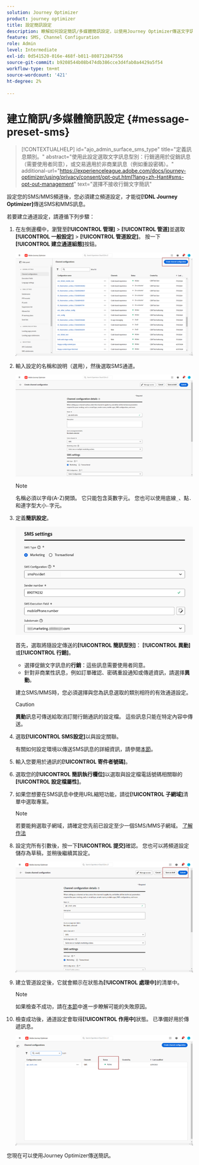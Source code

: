 ```yaml
---
solution: Journey Optimizer
product: journey optimizer
title: 設定簡訊設定
description: 瞭解如何設定簡訊/多媒體簡訊設定，以使用Journey Optimizer傳送文字訊息
feature: SMS, Channel Configuration
role: Admin
level: Intermediate
exl-id: 0d541520-016e-468f-b011-808712847556
source-git-commit: b9208544b08b474db386cce3d4fab0a4429a5f54
workflow-type: tm+mt
source-wordcount: '421'
ht-degree: 2%

---
```


# 建立簡訊/多媒體簡訊設定 {#message-preset-sms}

>[!CONTEXTUALHELP]
>id="ajo_admin_surface_sms_type"
>title="定義訊息類別。"
>abstract="使用此設定選取文字訊息型別：行銷適用於促銷訊息（需要使用者同意），或交易適用於非商業訊息（例如重設密碼）。"
>additional-url="https://experienceleague.adobe.com/docs/journey-optimizer/using/privacy/consent/opt-out.html?lang=zh-Hant#sms-opt-out-management" text="選擇不接收行銷文字簡訊"

設定您的SMS/MMS頻道後，您必須建立頻道設定，才能從&#x200B;**[!DNL Journey Optimizer]**&#x200B;傳送SMS和MMS訊息。

若要建立通道設定，請遵循下列步驟：

1. 在左側邊欄中，瀏覽至&#x200B;**[!UICONTROL 管理]** > **[!UICONTROL 管道]**&#x200B;並選取&#x200B;**[!UICONTROL 一般設定]** > **[!UICONTROL 管道設定]**。 按一下&#x200B;**[!UICONTROL 建立通道組態]**&#x200B;按鈕。

   ![](assets/preset-create.png)

1. 輸入設定的名稱和說明（選用），然後選取SMS通道。

   ![](assets/sms-create-surface.png)

   >[!NOTE]
   >
   > 名稱必須以字母(A-Z)開頭。 它只能包含英數字元。 您也可以使用底線`_`、點`.`和連字型大小`-`字元。

1. 定義&#x200B;**簡訊設定**。

   ![](assets/sms-surface-settings.png)

   首先，選取將隨設定傳送的&#x200B;**[!UICONTROL 簡訊型別]**： **[!UICONTROL 異動]**&#x200B;或&#x200B;**[!UICONTROL 行銷]**。

   * 選擇促銷文字訊息的&#x200B;**行銷**：這些訊息需要使用者同意。
   * 針對非商業性訊息，例如訂單確認、密碼重設通知或傳遞資訊，請選擇&#x200B;**異動**。

   建立SMS/MMS時，您必須選擇與您為訊息選取的類別相符的有效通道設定。

   >[!CAUTION]
   >
   >**異動**&#x200B;訊息可傳送給取消訂閱行銷通訊的設定檔。 這些訊息只能在特定內容中傳送。

1. 選取&#x200B;**[!UICONTROL SMS設定]**&#x200B;以與設定關聯。

   有關如何設定環境以傳送SMS訊息的詳細資訊，請參閱[本節](#create-api)。

1. 輸入&#x200B;您要用於通訊的&#x200B;**[!UICONTROL 寄件者號碼]**。

1. 選取您的&#x200B;**[!UICONTROL 簡訊執行欄位]**&#x200B;以選取與設定檔電話號碼相關聯的&#x200B;**[!UICONTROL 設定檔屬性]**。

1. 如果您想要在SMS訊息中使用URL縮短功能，請從&#x200B;**[!UICONTROL 子網域]**&#x200B;清單中選取專案。

   >[!NOTE]
   >
   >若要能夠選取子網域，請確定您先前已設定至少一個SMS/MMS子網域。 [了解作法](sms-subdomains.md)

1. 設定完所有引數後，按一下&#x200B;**[!UICONTROL 提交]**&#x200B;確認。 您也可以將頻道設定儲存為草稿，並稍後繼續其設定。

   ![](assets/sms-submit-surface.png)

1. 建立管道設定後，它就會顯示在狀態為&#x200B;**[!UICONTROL 處理中]**&#x200B;的清單中。

   >[!NOTE]
   >
   >如果檢查不成功，請在[本節](#monitor-channel-surfaces)中進一步瞭解可能的失敗原因。

1. 檢查成功後，通道設定會取得&#x200B;**[!UICONTROL 作用中]**&#x200B;狀態。 已準備好用於傳遞訊息。

   ![](assets/preset-active.png)

您現在可以使用Journey Optimizer傳送簡訊。
